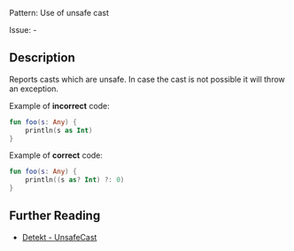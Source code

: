 Pattern: Use of unsafe cast

Issue: -

## Description

Reports casts which are unsafe. In case the cast is not possible it will throw an exception.

Example of **incorrect** code:

```kotlin
fun foo(s: Any) {
    println(s as Int)
}
```

Example of **correct** code:

```kotlin
fun foo(s: Any) {
    println((s as? Int) ?: 0)
}
```

## Further Reading

* [Detekt - UnsafeCast](https://detekt.github.io/detekt/potential-bugs.html#unsafecast)
